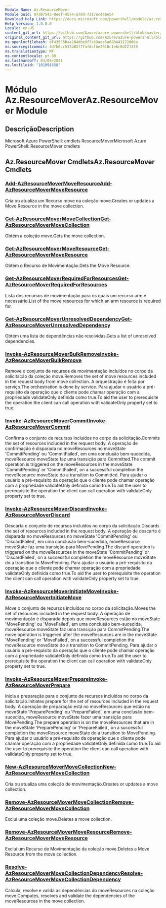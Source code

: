 ```yaml
---
Module Name: Az.ResourceMover
Module Guid: 97d87543-8eef-4574-a70d-7317ec4abe54
Download Help Link: https://docs.microsoft.com/powershell/module/az.resourcemover
Help Version: 1.0.0.0
Locale: en-US
content_git_url: https://github.com/Azure/azure-powershell/blob/master/src/ResourceMover/help/Az.ResourceMover.md
original_content_git_url: https://github.com/Azure/azure-powershell/blob/master/src/ResourceMover/help/Az.ResourceMover.md
ms.openlocfilehash: 0f43535baa284dbe9f7c69aee5a688443172089a
ms.sourcegitcommit: 4dfb0cc533b83f77afdcfbe2618c1e6c8d221330
ms.translationtype: MT
ms.contentlocale: pt-BR
ms.lasthandoff: 03/04/2021
ms.locfileid: "101891658"
---
```

# <span data-ttu-id="db97a-101">Módulo Az.ResourceMover</span><span class="sxs-lookup"><span data-stu-id="db97a-101">Az.ResourceMover Module</span></span>
## <span data-ttu-id="db97a-102">Descrição</span><span class="sxs-lookup"><span data-stu-id="db97a-102">Description</span></span>
<span data-ttu-id="db97a-103">Microsoft Azure PowerShell: cmdlets ResourceMover</span><span class="sxs-lookup"><span data-stu-id="db97a-103">Microsoft Azure PowerShell: ResourceMover cmdlets</span></span>

## <span data-ttu-id="db97a-104">Az.ResourceMover Cmdlets</span><span class="sxs-lookup"><span data-stu-id="db97a-104">Az.ResourceMover Cmdlets</span></span>
### [<span data-ttu-id="db97a-105">Add-AzResourceMoverMoveResource</span><span class="sxs-lookup"><span data-stu-id="db97a-105">Add-AzResourceMoverMoveResource</span></span>](Add-AzResourceMoverMoveResource.md)
<span data-ttu-id="db97a-106">Cria ou atualiza um Recurso move na coleção move.</span><span class="sxs-lookup"><span data-stu-id="db97a-106">Creates or updates a Move Resource in the move collection.</span></span>

### [<span data-ttu-id="db97a-107">Get-AzResourceMoverMoveCollection</span><span class="sxs-lookup"><span data-stu-id="db97a-107">Get-AzResourceMoverMoveCollection</span></span>](Get-AzResourceMoverMoveCollection.md)
<span data-ttu-id="db97a-108">Obtém a coleção move.</span><span class="sxs-lookup"><span data-stu-id="db97a-108">Gets the move collection.</span></span>

### [<span data-ttu-id="db97a-109">Get-AzResourceMoverMoveResource</span><span class="sxs-lookup"><span data-stu-id="db97a-109">Get-AzResourceMoverMoveResource</span></span>](Get-AzResourceMoverMoveResource.md)
<span data-ttu-id="db97a-110">Obtém o Recurso de Movimentação.</span><span class="sxs-lookup"><span data-stu-id="db97a-110">Gets the Move Resource.</span></span>

### [<span data-ttu-id="db97a-111">Get-AzResourceMoverRequiredForResources</span><span class="sxs-lookup"><span data-stu-id="db97a-111">Get-AzResourceMoverRequiredForResources</span></span>](Get-AzResourceMoverRequiredForResources.md)
<span data-ttu-id="db97a-112">Lista dos recursos de movimentação para os quais um recurso arm é necessário.</span><span class="sxs-lookup"><span data-stu-id="db97a-112">List of the move resources for which an arm resource is required for.</span></span>

### [<span data-ttu-id="db97a-113">Get-AzResourceMoverUnresolvedDependency</span><span class="sxs-lookup"><span data-stu-id="db97a-113">Get-AzResourceMoverUnresolvedDependency</span></span>](Get-AzResourceMoverUnresolvedDependency.md)
<span data-ttu-id="db97a-114">Obtém uma lista de dependências não resolvidas.</span><span class="sxs-lookup"><span data-stu-id="db97a-114">Gets a list of unresolved dependencies.</span></span>

### [<span data-ttu-id="db97a-115">Invoke-AzResourceMoverBulkRemove</span><span class="sxs-lookup"><span data-stu-id="db97a-115">Invoke-AzResourceMoverBulkRemove</span></span>](Invoke-AzResourceMoverBulkRemove.md)
<span data-ttu-id="db97a-116">Remove o conjunto de recursos de movimentação incluídos no corpo da solicitação da coleção move.</span><span class="sxs-lookup"><span data-stu-id="db97a-116">Removes the set of move resources included in the request body from move collection.</span></span>
<span data-ttu-id="db97a-117">A orquestração é feita por serviço.</span><span class="sxs-lookup"><span data-stu-id="db97a-117">The orchestration is done by service.</span></span>
<span data-ttu-id="db97a-118">Para ajudar o usuário a pré-requisito da operação que o cliente pode chamar operação com a propriedade validateOnly definida como true.</span><span class="sxs-lookup"><span data-stu-id="db97a-118">To aid the user to prerequisite the operation the client can call operation with validateOnly property set to true.</span></span>

### [<span data-ttu-id="db97a-119">Invoke-AzResourceMoverCommit</span><span class="sxs-lookup"><span data-stu-id="db97a-119">Invoke-AzResourceMoverCommit</span></span>](Invoke-AzResourceMoverCommit.md)
<span data-ttu-id="db97a-120">Confirma o conjunto de recursos incluídos no corpo da solicitação.</span><span class="sxs-lookup"><span data-stu-id="db97a-120">Commits the set of resources included in the request body.</span></span>
<span data-ttu-id="db97a-121">A operação de confirmação é disparada no moveResources no moveState 'CommitPending' ou 'CommitFailed', em uma conclusão bem-sucedida, moveResource moveState faz uma transição para Committed.</span><span class="sxs-lookup"><span data-stu-id="db97a-121">The commit operation is triggered on the moveResources in the moveState 'CommitPending' or 'CommitFailed', on a successful completion the moveResource moveState do a transition to Committed.</span></span>
<span data-ttu-id="db97a-122">Para ajudar o usuário a pré-requisito da operação que o cliente pode chamar operação com a propriedade validateOnly definida como true.</span><span class="sxs-lookup"><span data-stu-id="db97a-122">To aid the user to prerequisite the operation the client can call operation with validateOnly property set to true.</span></span>

### [<span data-ttu-id="db97a-123">Invoke-AzResourceMoverDiscard</span><span class="sxs-lookup"><span data-stu-id="db97a-123">Invoke-AzResourceMoverDiscard</span></span>](Invoke-AzResourceMoverDiscard.md)
<span data-ttu-id="db97a-124">Descarta o conjunto de recursos incluídos no corpo da solicitação.</span><span class="sxs-lookup"><span data-stu-id="db97a-124">Discards the set of resources included in the request body.</span></span>
<span data-ttu-id="db97a-125">A operação de descarte é disparada no moveResources no moveState 'CommitPending' ou 'DiscardFailed', em uma conclusão bem-sucedida, moveResource moveState faz uma transição para MovePending.</span><span class="sxs-lookup"><span data-stu-id="db97a-125">The discard operation is triggered on the moveResources in the moveState 'CommitPending' or 'DiscardFailed', on a successful completion the moveResource moveState do a transition to MovePending.</span></span>
<span data-ttu-id="db97a-126">Para ajudar o usuário a pré-requisito da operação que o cliente pode chamar operação com a propriedade validateOnly definida como true.</span><span class="sxs-lookup"><span data-stu-id="db97a-126">To aid the user to prerequisite the operation the client can call operation with validateOnly property set to true.</span></span>

### [<span data-ttu-id="db97a-127">Invoke-AzResourceMoverInitiateMove</span><span class="sxs-lookup"><span data-stu-id="db97a-127">Invoke-AzResourceMoverInitiateMove</span></span>](Invoke-AzResourceMoverInitiateMove.md)
<span data-ttu-id="db97a-128">Move o conjunto de recursos incluídos no corpo da solicitação.</span><span class="sxs-lookup"><span data-stu-id="db97a-128">Moves the set of resources included in the request body.</span></span>
<span data-ttu-id="db97a-129">A operação de movimentação é disparada depois que moveResources estão no moveState 'MovePending' ou 'MoveFailed', em uma conclusão bem-sucedida, moveResource moveState faz uma transição para CommitPending.</span><span class="sxs-lookup"><span data-stu-id="db97a-129">The move operation is triggered after the moveResources are in the moveState 'MovePending' or 'MoveFailed', on a successful completion the moveResource moveState do a transition to CommitPending.</span></span>
<span data-ttu-id="db97a-130">Para ajudar o usuário a pré-requisito da operação que o cliente pode chamar operação com a propriedade validateOnly definida como true.</span><span class="sxs-lookup"><span data-stu-id="db97a-130">To aid the user to prerequisite the operation the client can call operation with validateOnly property set to true.</span></span>

### [<span data-ttu-id="db97a-131">Invoke-AzResourceMoverPrepare</span><span class="sxs-lookup"><span data-stu-id="db97a-131">Invoke-AzResourceMoverPrepare</span></span>](Invoke-AzResourceMoverPrepare.md)
<span data-ttu-id="db97a-132">Inicia a preparação para o conjunto de recursos incluídos no corpo da solicitação.</span><span class="sxs-lookup"><span data-stu-id="db97a-132">Initiates prepare for the set of resources included in the request body.</span></span>
<span data-ttu-id="db97a-133">A operação de preparação está no moveResources que estão no moveState 'PreparePending' ou 'PrepareFailed', em uma conclusão bem-sucedida, moveResource moveState fazer uma transição para MovePending.</span><span class="sxs-lookup"><span data-stu-id="db97a-133">The prepare operation is on the moveResources that are in the moveState 'PreparePending' or 'PrepareFailed', on a successful completion the moveResource moveState do a transition to MovePending.</span></span>
<span data-ttu-id="db97a-134">Para ajudar o usuário a pré-requisito da operação que o cliente pode chamar operação com a propriedade validateOnly definida como true.</span><span class="sxs-lookup"><span data-stu-id="db97a-134">To aid the user to prerequisite the operation the client can call operation with validateOnly property set to true.</span></span>

### [<span data-ttu-id="db97a-135">New-AzResourceMoverMoveCollection</span><span class="sxs-lookup"><span data-stu-id="db97a-135">New-AzResourceMoverMoveCollection</span></span>](New-AzResourceMoverMoveCollection.md)
<span data-ttu-id="db97a-136">Cria ou atualiza uma coleção de movimentação.</span><span class="sxs-lookup"><span data-stu-id="db97a-136">Creates or updates a move collection.</span></span>

### [<span data-ttu-id="db97a-137">Remove-AzResourceMoverMoveCollection</span><span class="sxs-lookup"><span data-stu-id="db97a-137">Remove-AzResourceMoverMoveCollection</span></span>](Remove-AzResourceMoverMoveCollection.md)
<span data-ttu-id="db97a-138">Exclui uma coleção move.</span><span class="sxs-lookup"><span data-stu-id="db97a-138">Deletes a move collection.</span></span>

### [<span data-ttu-id="db97a-139">Remove-AzResourceMoverMoveResource</span><span class="sxs-lookup"><span data-stu-id="db97a-139">Remove-AzResourceMoverMoveResource</span></span>](Remove-AzResourceMoverMoveResource.md)
<span data-ttu-id="db97a-140">Exclui um Recurso de Movimentação da coleção move.</span><span class="sxs-lookup"><span data-stu-id="db97a-140">Deletes a Move Resource from the move collection.</span></span>

### [<span data-ttu-id="db97a-141">Resolve-AzResourceMoverMoveCollectionDependency</span><span class="sxs-lookup"><span data-stu-id="db97a-141">Resolve-AzResourceMoverMoveCollectionDependency</span></span>](Resolve-AzResourceMoverMoveCollectionDependency.md)
<span data-ttu-id="db97a-142">Calcula, resolve e valida as dependências do moveResources na coleção move.</span><span class="sxs-lookup"><span data-stu-id="db97a-142">Computes, resolves and validate the dependencies of the moveResources in the move collection.</span></span>

